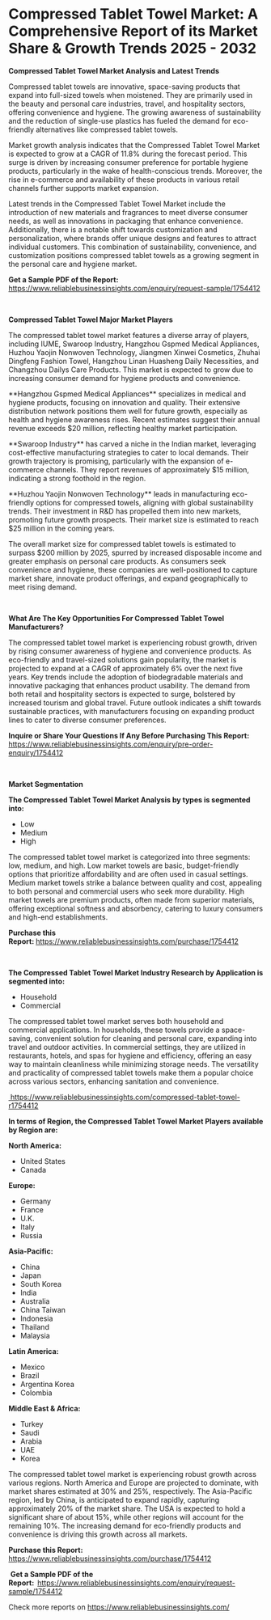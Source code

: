 <p><h1>Compressed Tablet Towel Market: A Comprehensive Report of its Market Share & Growth Trends 2025 - 2032</h1></p><p><strong>Compressed Tablet Towel Market Analysis and Latest Trends</strong></p>
<p><p>Compressed tablet towels are innovative, space-saving products that expand into full-sized towels when moistened. They are primarily used in the beauty and personal care industries, travel, and hospitality sectors, offering convenience and hygiene. The growing awareness of sustainability and the reduction of single-use plastics has fueled the demand for eco-friendly alternatives like compressed tablet towels.</p><p>Market growth analysis indicates that the Compressed Tablet Towel Market is expected to grow at a CAGR of 11.8% during the forecast period. This surge is driven by increasing consumer preference for portable hygiene products, particularly in the wake of health-conscious trends. Moreover, the rise in e-commerce and availability of these products in various retail channels further supports market expansion.</p><p>Latest trends in the Compressed Tablet Towel Market include the introduction of new materials and fragrances to meet diverse consumer needs, as well as innovations in packaging that enhance convenience. Additionally, there is a notable shift towards customization and personalization, where brands offer unique designs and features to attract individual customers. This combination of sustainability, convenience, and customization positions compressed tablet towels as a growing segment in the personal care and hygiene market.</p></p>
<p><strong>Get a Sample PDF of the Report:&nbsp;</strong> <a href="https://www.reliablebusinessinsights.com/enquiry/request-sample/1754412?utm_campaign=39&utm_medium=2&utm_source=Github&utm_content=ia&utm_term=07022025&utm_id=compressed-tablet-towel">https://www.reliablebusinessinsights.com/enquiry/request-sample/1754412</a></p>
<p>&nbsp;</p>
<p><strong>Compressed Tablet Towel Major Market Players</strong></p>
<p><p>The compressed tablet towel market features a diverse array of players, including IUME, Swaroop Industry, Hangzhou Gspmed Medical Appliances, Huzhou Yaojin Nonwoven Technology, Jiangmen Xinwei Cosmetics, Zhuhai Dingfeng Fashion Towel, Hangzhou Linan Huasheng Daily Necessities, and Changzhou Dailys Care Products. This market is expected to grow due to increasing consumer demand for hygiene products and convenience.</p><p>**Hangzhou Gspmed Medical Appliances** specializes in medical and hygiene products, focusing on innovation and quality. Their extensive distribution network positions them well for future growth, especially as health and hygiene awareness rises. Recent estimates suggest their annual revenue exceeds $20 million, reflecting healthy market participation.</p><p>**Swaroop Industry** has carved a niche in the Indian market, leveraging cost-effective manufacturing strategies to cater to local demands. Their growth trajectory is promising, particularly with the expansion of e-commerce channels. They report revenues of approximately $15 million, indicating a strong foothold in the region.</p><p>**Huzhou Yaojin Nonwoven Technology** leads in manufacturing eco-friendly options for compressed towels, aligning with global sustainability trends. Their investment in R&D has propelled them into new markets, promoting future growth prospects. Their market size is estimated to reach $25 million in the coming years.</p><p>The overall market size for compressed tablet towels is estimated to surpass $200 million by 2025, spurred by increased disposable income and greater emphasis on personal care products. As consumers seek convenience and hygiene, these companies are well-positioned to capture market share, innovate product offerings, and expand geographically to meet rising demand.</p></p>
<p>&nbsp;</p>
<p><strong>What Are The Key Opportunities For Compressed Tablet Towel Manufacturers?</strong></p>
<p><p>The compressed tablet towel market is experiencing robust growth, driven by rising consumer awareness of hygiene and convenience products. As eco-friendly and travel-sized solutions gain popularity, the market is projected to expand at a CAGR of approximately 6% over the next five years. Key trends include the adoption of biodegradable materials and innovative packaging that enhances product usability. The demand from both retail and hospitality sectors is expected to surge, bolstered by increased tourism and global travel. Future outlook indicates a shift towards sustainable practices, with manufacturers focusing on expanding product lines to cater to diverse consumer preferences.</p></p>
<p><strong>Inquire or Share Your Questions If Any Before Purchasing This Report:</strong> <a href="https://www.reliablebusinessinsights.com/enquiry/pre-order-enquiry/1754412?utm_campaign=39&utm_medium=2&utm_source=Github&utm_content=ia&utm_term=07022025&utm_id=compressed-tablet-towel">https://www.reliablebusinessinsights.com/enquiry/pre-order-enquiry/1754412</a></p>
<p>&nbsp;</p>
<p><strong>Market Segmentation</strong></p>
<p><strong>The Compressed Tablet Towel Market Analysis by types is segmented into:</strong></p>
<p><ul><li>Low</li><li>Medium</li><li>High</li></ul></p>
<p><p>The compressed tablet towel market is categorized into three segments: low, medium, and high. Low market towels are basic, budget-friendly options that prioritize affordability and are often used in casual settings. Medium market towels strike a balance between quality and cost, appealing to both personal and commercial users who seek more durability. High market towels are premium products, often made from superior materials, offering exceptional softness and absorbency, catering to luxury consumers and high-end establishments.</p></p>
<p><strong>Purchase this Report:&nbsp;</strong><a href="https://www.reliablebusinessinsights.com/purchase/1754412?utm_campaign=39&utm_medium=2&utm_source=Github&utm_content=ia&utm_term=07022025&utm_id=compressed-tablet-towel">https://www.reliablebusinessinsights.com/purchase/1754412</a></p>
<p>&nbsp;</p>
<p><strong>The Compressed Tablet Towel Market Industry Research by Application is segmented into:</strong></p>
<p><ul><li>Household</li><li>Commercial</li></ul></p>
<p><p>The compressed tablet towel market serves both household and commercial applications. In households, these towels provide a space-saving, convenient solution for cleaning and personal care, expanding into travel and outdoor activities. In commercial settings, they are utilized in restaurants, hotels, and spas for hygiene and efficiency, offering an easy way to maintain cleanliness while minimizing storage needs. The versatility and practicality of compressed tablet towels make them a popular choice across various sectors, enhancing sanitation and convenience.</p></p>
<p><a href="https://www.reliablebusinessinsights.com/compressed-tablet-towel-r1754412?utm_campaign=39&utm_medium=2&utm_source=Github&utm_content=ia&utm_term=07022025&utm_id=compressed-tablet-towel">&nbsp;https://www.reliablebusinessinsights.com/compressed-tablet-towel-r1754412</a></p>
<p><strong>In terms of Region, the Compressed Tablet Towel Market Players available by Region are:</strong></p>
<p>
    <p> <strong> North America: </strong>
        <ul>
            <li>United States</li>
            <li>Canada</li>
        </ul>
        </p> 
    <p> <strong> Europe: </strong>
        <ul>
            <li>Germany</li>
            <li>France</li>
            <li>U.K.</li>
            <li>Italy</li>
            <li>Russia</li>
        </ul>
        </p> 
    <p> <strong> Asia-Pacific: </strong>
        <ul>
            <li>China</li>
            <li>Japan</li>
            <li>South Korea</li>
            <li>India</li>
            <li>Australia</li>
            <li>China Taiwan</li>
            <li>Indonesia</li>
            <li>Thailand</li>
            <li>Malaysia</li>
        </ul>
        </p> 
    <p> <strong> Latin America: </strong>
        <ul>
            <li>Mexico</li>
            <li>Brazil</li>
            <li>Argentina Korea</li>
            <li>Colombia</li>
        </ul>
        </p> 
    <p> <strong> Middle East & Africa: </strong>
        <ul>
            <li>Turkey</li>
            <li>Saudi</li>
            <li>Arabia</li>
            <li>UAE</li>
            <li>Korea</li>
        </ul>
    </p>
    </p>
<p><p>The compressed tablet towel market is experiencing robust growth across various regions. North America and Europe are projected to dominate, with market shares estimated at 30% and 25%, respectively. The Asia-Pacific region, led by China, is anticipated to expand rapidly, capturing approximately 20% of the market share. The USA is expected to hold a significant share of about 15%, while other regions will account for the remaining 10%. The increasing demand for eco-friendly products and convenience is driving this growth across all markets.</p></p>
<p><strong>Purchase this Report: </strong><a href="https://www.reliablebusinessinsights.com/purchase/1754412?utm_campaign=39&utm_medium=2&utm_source=Github&utm_content=ia&utm_term=07022025&utm_id=compressed-tablet-towel">https://www.reliablebusinessinsights.com/purchase/1754412</a></p>
<p>&nbsp;<strong>Get a Sample PDF of the Report:&nbsp;&nbsp;</strong><a href="https://www.reliablebusinessinsights.com/enquiry/request-sample/1754412?utm_campaign=39&utm_medium=2&utm_source=Github&utm_content=ia&utm_term=07022025&utm_id=compressed-tablet-towel">https://www.reliablebusinessinsights.com/enquiry/request-sample/1754412</a></p>
<p><strong></strong></p>
<p>Check more reports on <a href="https://www.reliablebusinessinsights.com/?utm_campaign=39&utm_medium=2&utm_source=Github&utm_content=ia&utm_term=07022025&utm_id=compressed-tablet-towel">https://www.reliablebusinessinsights.com/</a></p>